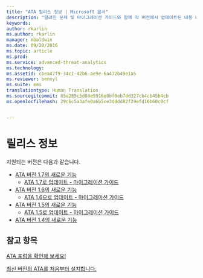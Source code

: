 ```yaml
---
title: "ATA 릴리스 정보 | Microsoft 문서"
description: "알려진 문제 및 마이그레이션 가이드와 함께 각 버전에서 업데이트된 내용 나열"
keywords: 
author: rkarlin
ms.author: rkarlin
manager: mbaldwin
ms.date: 09/20/2016
ms.topic: article
ms.prod: 
ms.service: advanced-threat-analytics
ms.technology: 
ms.assetid: cbea47f9-34c1-42b6-ae9e-6a472b49e1a5
ms.reviewer: bennyl
ms.suite: ems
translationtype: Human Translation
ms.sourcegitcommit: 85e285c5d88e5916e0bf0eb7dd327cb4cb45b4cb
ms.openlocfilehash: 29c6c5a3afe0a6b5ce3dddd82f29efd16b60c0cf


---
```


# <a name="release-notes"></a>릴리스 정보
지원되는 버전은 다음과 같습니다.

- [ATA 버전 1.7의 새로운 기능](whats-new-version-1.7.md)
   - [ATA 1.7로 업데이트 - 마이그레이션 가이드](/advanced-threat-analytics/understand-explore/ata-update-1.7-migration-guide)
- [ATA 버전 1.6의 새로운 기능](whats-new-version-1.6.md)
   - [ATA 1.6으로 업데이트 - 마이그레이션 가이드](/advanced-threat-analytics/understand-explore/ata-update-1.6-migration-guide)
- [ATA 버전 1.5의 새로운 기능](whats-new-version-1.5.md)
   - [ATA 1.5로 업데이트 - 마이그레이션 가이드](/advanced-threat-analytics/understand-explore/ata-update-1.5-migration-guide)
- [ATA 버전 1.4의 새로운 기능](whats-new-version-1.4.md)

## <a name="see-also"></a>참고 항목
[ATA 포럼을 확인해 보세요!](https://social.technet.microsoft.com/Forums/security/home?forum=mata)

[최신 버전의 ATA를 처음부터 설치합니다.](/advanced-threat-analytics/deploy-use/install-ata)



<!--HONumber=Jan17_HO1-->


